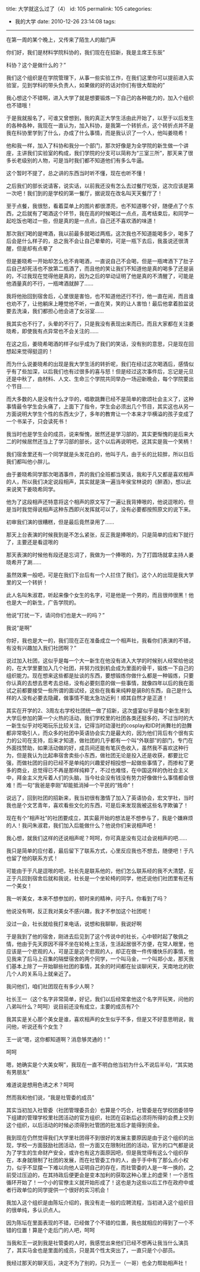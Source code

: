 title: 大学就这么过了（4）
id: 105
permalink: 105
categories:
  - 我的大学
date: 2010-12-26 23:14:08
tags:
---

在第一周的某个晚上，又传来了陌生人的敲门声

你们好，我们是材料学院科协的，我们现在在招新，我是主席王东辰”

科协？这个是做什么的？”

我们这个组织是在学院管理下，从事一些实验工作，在我们这里你可以提前进入实验室，见到学科的带头负责人，如果做的好的话对你们有很大帮助的”

我心想这个不错啊，进入大学了就是想要锻炼一下自己的各种能力的，加入个组织也不错哦！

于是我就报名了，可谁又曾想到，我的真正大学生活由此开始了，以至于以后发生的各种各种，我现在一直认为，加入科协，是我第一个转折点，这个转折点并不是我在科协里学到了什么，办成了什么事情，而是我认识了一个人，他叫姜晓希！

他和我一样，加入了科协和我分一个部门，那次好像是为全学院的新生做一个讲座，主讲我们实验室的构成，我们学院的分支可以简称为“三室三所”，那天来了很多长老级别的人物，可是当时我们都不知道他们有多么牛逼。

这个暂时不提了，总之讲的东西当时听不懂，现在也听不懂！<!-- more -->

之后我们的部长说请客，说实话，以前我还没有怎么去过餐厅吃饭，这次应该是第一次吧！我们到的是学校的第一餐厅，据说现在改名叫天天餐厅了！

至于点餐，我很愁，看着菜单上的图片都很漂亮，也不知道哪个好，随便点了个东西，之后就有了喝酒这个环节，我在高的时候喝过一点点，高考结束后，和同学一起吃饭也喝过一些，但是真的是一点点，自己还不喜欢酒的味道！

那次我们喝的是啤酒，我以前最多就喝过两瓶，这次我也不知道能喝多少，喝多了后会是什么样子的，总之我不会让自己晕晕的，可是一瓶下去后，我虽说还很清醒，但是却有点晕了

但是姜晓希一开始却怎么也不肯喝酒，一直说自己不会喝，但是一瓶啤酒下了肚子后自己却死活也不放第二瓶酒了，而且他的笑让我们不知道他是真的喝多了还是装的，不过我现在觉得他是真的，因为之后的举动证明了他是真的不清醒了，可能是他酒量真的不行，一瓶啤酒就醉了……

我将他抬回到宿舍后，心里很是害怕，也不知道他还行不行，他一直在闹，而且谁也劝不了，让他躺床上睡觉他不听，一直在笑，笑的让人害怕！最后他拿着脸盆说要去洗澡，我们都担心他会进了女浴室……

我其实也不行了，头晕的不行了，只是我没有表现出来而已，而且大家都在关注姜晓希，即使我有点异常也不会关注的……

在这之后，姜晓希喝酒的样子似乎成为了我们的笑话，没有别的意思，只是现在回想起来觉得挺逗的！

而为什么说姜晓希的出现是我大学生活的转折呢，我们在经过这次喝酒后，感情似乎有了些加深，以后我们也有过很多的喜与怒！但是经过这次事件后，忘记是元旦还是中秋了，由材料、人文、生命三个学院共同举办一场迎新晚会，每个学院要出个节目……

而大多数的人是没有什么才华的，唱歌跳舞已经不是简单的歌颂社会主义了，这种事情最令学生会头痛了，上面下了指令，学生会必须出几个节目，其实这也从另一方面说明大学生个性的东西太少了，多年的教育让一个本来才华横溢的孩子变成了一个书呆子，只会读死书！

我当时也是学生会的成员，说来惭愧，居然还是学习部的，其实更惭愧的是后来大二的时候居然还当上了学习部的部长，这个以后再说明吧，这其实是我一个笑柄！

我们宿舍里还有一个同学就是头发花白的，他叫于凡，由于长的比较胖，所以日后我们都叫他小胖儿。

由于姜晓希同学那次喝酒事件，弄的我们全班都当笑话，我和于凡又都是喜欢相声的人，所以我们决定说段相声，其实就是演一遍当年侯宝林说的《醉酒》，想以此来说笑下姜晓希同学。

他为了这段相声还特意将这个相声的原文写了一遍让我背捧哏的，他说逗哏的，但是当时我觉得说相声这种东西即兴发挥就可以了，没有必要都按照原文的说下来。

初审我们演的很糟糕，但是最后竟然录用了……

那天上台表演的时候我到是不怎么紧张，反正我是捧哏的，只是简单的应和下就行了，主要还是看逗哏的

那天表演的时候他有段还是忘词了，我做为一个捧哏的，为了打圆场就拿主持人姜晓希开了涮……

虽然效果一般吧，可是在我们下台后有一个人拦住了我们，这个人的出现是我大学里的又一个转折！

此人名叫朱淑君，听起来像个女生的名字，可是他是一个男的，而且很帅很黑！他也是大一的新生，广告学院的。

他说“打扰一下，请问你们也是大一的吗？”

我说“是啊”

你好，我也是大一的，我们现在正在准备成立一个相声社，我看你们表演的不错，有没有兴趣加入我们社团啊？”

说过加入社团，这似乎是每一个大一新生在他没有进入大学的时候别人经常给他说的，在大学里要加入几个社团，并努力找到机会成为里面的骨干，锻炼一下自己的组织能力。现在想来这些都是扯谈的东西，要想锻炼你做什么都是一种锻炼，只要你认真的去想去思考去总结，没有必要刻意的做一些事情，就像四年以后的我在面试之前都要接受一些所谓的面试经，这些在我看来纯粹是装B的东西，自己是什么样的人没有必要去隐藏，做事情不能太急功近利！顺其自然才是正道！

其实在开学的2、3周左右学校社团统一做了招新，这次盛宴似乎是每个新生来到大学后参加的第一个火热的活动，我们学校里的社团各类还挺多的，不过当时的大一新生似乎对吃喝玩乐比较关注，记得当时动漫社的cosplay和ID时尚舞社的劲舞都非常吸引人，而众多的社团中英语协会实力是最大的，因为他们背后有个很有实力的公司在支持，后来才知道，做社团的几乎都有一个叫“外联部”的部门，专门在外面找赞助，如果活动做的好，成员间还能有笔灰色收入，虽然我不喜欢这种行为，但是我认为比起串宿舍卖些小东西，做社团无论是投入还是收获，都要比它强，而做社团的目的已经不是单纯的兴趣爱好相投想一起做些事情了，而掺和了更多的商业，总觉得已不再是那样纯粹了，不过也难怪，在中国这样的伪社会主义中，拜金主义充斥着人们的头脑，当今社会没有钱没有势力好像做什么事情都会很难！而一句“我爸是李刚”却能抵消掉一个平民的“贱命”！

说远了，回到社团的招新来，我当初很有激情了加入了英语协会，宏文学社，当时我也是个文艺青年，喜欢看些文化的东西，可是后来发现我被这些名字欺骗了！

现在有个“相声社”的社团要成立，其实最开始的想法是不想参与了，我是个嫌麻烦的人！我问朱淑君，我们加入后能做什么？他说你们来说相声吧！

我心想，就我们这样的还说相声呢？呵呵，你可真是没有见过会说相声的吧……

我只是简单的应付着，最后留下了联系方式，心里反应我也不想去，随便吧！于凡也留了他的联系方式！

可能由于于凡是逗哏的吧，社长先是联系他的，他们怎么联系经的我不大清楚，反正于凡回到宿舍后就和我说，社长是一个坐轮椅的同学，他还说他们社团里有还有一个美女！

我一听美女，本来不想参加的，顿时来的精神，问于凡，你看到了吗？

他说没有啊，反正我对美女不感兴趣，我才不参加这个社团呢！

没过一会，社长就给我打来电话，说想和我聊聊，我说好啊

于是我到了他的宿舍，刚进去后见到了这个传说中的社长，心中顿时起了敬佩之情，他由于先天原因不得不坐在轮椅上生活，生活起居很不方便，在常人眼里，他应该是一个悲观的人，可是正是这个悲观的人，却正在做一件传播快乐的事情，他见我来了后马上召集的隔壁宿舍的两个同学，一个叫马金，一个叫郑小龙，那天我们基本上除了一开始聊些社团的事情，其余的时间都在扯谈聊闲天，天南地北的砍几个人的关系马上就亲近了。

我问他们，咱们社团现在有多少人啊？

社长王一（这个名字非常简单，好记，我们以后经常拿他这个名字开玩笑，问他的八弟叫什么？呵呵）说目前还没有成立，主要的成员有7个

我其实是关心那个美女是谁，喜欢相声的女生似乎不多，但是又不好意思明说，我问他，听说还有个女生？

王一说“嗯，这你都知道啊？消息够灵通的！”

呵呵

嗯，她确实是个大美女啊”，我现在一直不明白他当初为什么不说后半句，“其实她有男朋友”

难道说是想用色诱之术？呵呵

然而我和他们说，“我是社管委的成员”

其实当初加入社管委（社团管理委员会）也算是个巧合，社管委是在学校团委领导下组建的管理学校里社团活动的官方组织，社团在召新后必须将所得的会费上交到这个组织，以后活动的时候必须得到社管团的批准后才能得到资金。

我到现在仍然觉得我们大学里社团得不到很好的发展主要原因是由于这个组织的出现，学校一方面鼓励社团活动，但一方面又在限制社团的活动，官方的口气都是说为了学生的生命财产安全，或许也有这方面原因吧，但是我觉得有这么个组织存在，本身就限制了社团的发展，而在社管委工作的人，由于手中有了那么点小权力，似乎不显摆一下难以向他人证明自己的存在，而社管委的人是一年一换的，之前受过压迫的，在其持政后便更会是变本加利的获取这种心里上的虚荣！一个恶性循环开始了！一个小的官僚主义就开始形成了！这也是为这些以后工作在政府中或者行政单位的同学提供一个很好的实习机会！

我加入这个组织是由陈坛介绍的，我没有走一般的应聘流程，当初进入这个组织目的很单纯，多认识点人。

因为陈坛在里面表现的不错，已经做了个不错的位置，我也就相应的得到了一个不错的位置！算是个走后门的人吧，呵呵

当我和王一说到我是社管委的人时，我感觉出来他们已经不想再让我当什么演员了，其实马金也是里面的成员，只是其个性太突出了，一直只是个小部员。

我经过那天的聊天后，决定不为了别的，只为王一（一哥）也全力帮助相声社！